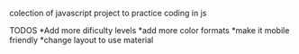 colection of javascript project to practice coding in js 

TODOS
*Add more dificulty levels
*add more color formats 
*make it mobile friendly
*change layout to use material